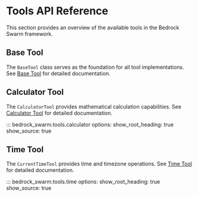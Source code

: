 # Tools API Reference

This section provides an overview of the available tools in the Bedrock Swarm framework.

## Base Tool

The `BaseTool` class serves as the foundation for all tool implementations. See [Base Tool](tools/base.md) for detailed documentation.

## Calculator Tool

The `CalculatorTool` provides mathematical calculation capabilities. See [Calculator Tool](tools/calculator.md) for detailed documentation.

::: bedrock_swarm.tools.calculator
    options:
      show_root_heading: true
      show_source: true

## Time Tool

The `CurrentTimeTool` provides time and timezone operations. See [Time Tool](tools/time.md) for detailed documentation.

::: bedrock_swarm.tools.time
    options:
      show_root_heading: true
      show_source: true
